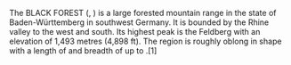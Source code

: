 The BLACK FOREST (, ) is a large forested mountain range in the state of Baden-Württemberg in southwest Germany. It is bounded by the Rhine valley to the west and south. Its highest peak is the Feldberg with an elevation of 1,493 metres (4,898 ft). The region is roughly oblong in shape with a length of and breadth of up to .[1]
